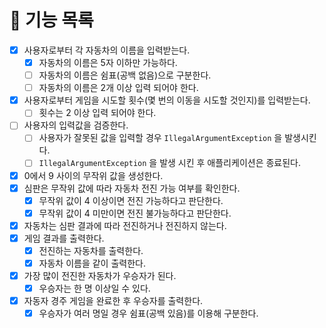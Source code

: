 # 📖 기능 목록

- [x] 사용자로부터 각 자동차의 이름을 입력받는다.
    - [x] 자동차의 이름은 5자 이하만 가능하다.
    - [ ] 자동차의 이름은 쉼표(공백 없음)으로 구분한다.
    - [ ] 자동차의 이름은 2개 이상 입력 되어야 한다.
- [x] 사용자로부터 게임을 시도할 횟수(몇 번의 이동을 시도할 것인지)를 입력받는다.
    - [ ] 횟수는 2 이상 입력 되어야 한다.
- [ ] 사용자의 입력값을 검증한다. 
    - [ ] 사용자가 잘못된 값을 입력할 경우 `IllegalArgumentException` 을 발생시킨다.
    - [ ] `IllegalArgumentException` 을 발생 시킨 후 애플리케이션은 종료된다.
- [x] 0에서 9 사이의 무작위 값을 생성한다.
- [x] 심판은 무작위 값에 따라 자동차 전진 가능 여부를 확인한다.
    - [x] 무작위 값이 4 이상이면 전진 가능하다고 판단한다.
    - [x] 무작위 값이 4 미만이면 전진 불가능하다고 판단한다.
- [x] 자동차는 심판 결과에 따라 전진하거나 전진하지 않는다.
- [x] 게임 결과를 출력한다.
    - [x] 전진하는 자동차를 출력한다.
    - [x] 자동차 이름을 같이 출력한다.
- [x] 가장 많이 전진한 자동차가 우승자가 된다.
    - [x] 우승자는 한 명 이상일 수 있다.
- [x] 자동자 경주 게임을 완료한 후 우승자를 출력한다.
    - [x] 우승자가 여러 명일 경우 쉼표(공백 있음)를 이용해 구분한다.
